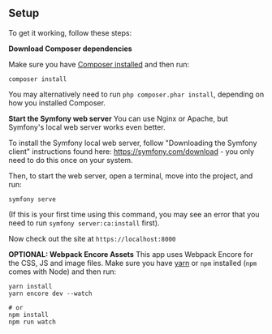 ## Setup
To get it working, follow these steps:

**Download Composer dependencies**

Make sure you have [Composer installed](https://getcomposer.org/download/)
and then run:
```
composer install
```

You may alternatively need to run `php composer.phar install`, depending
on how you installed Composer.

**Start the Symfony web server**
You can use Nginx or Apache, but Symfony's local web server
works even better.

To install the Symfony local web server, follow
"Downloading the Symfony client" instructions found
here: https://symfony.com/download - you only need to do this
once on your system.

Then, to start the web server, open a terminal, move into the
project, and run:

```
symfony serve
```

(If this is your first time using this command, you may see an
error that you need to run `symfony server:ca:install` first).

Now check out the site at `https://localhost:8000`

**OPTIONAL: Webpack Encore Assets**
This app uses Webpack Encore for the CSS, JS and image files.
Make sure you have [yarn](https://yarnpkg.com/lang/en/)
or `npm` installed (`npm` comes with Node) and then run:

```
yarn install
yarn encore dev --watch

# or
npm install
npm run watch
```
